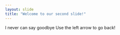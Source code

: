 ```yaml
---
layout: slide
title: "Welcome to our second slide!"
---
```

I never can say goodbye
Use the left arrow to go back!
